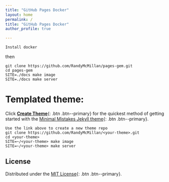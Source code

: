```yaml
---
title: "GitHub Pages Docker"
layout: home
permalink: /
title: "GitHub Pages Docker"
author_profile: true

---
```


<html>
<head>
  <link rel="stylesheet" href="/assets/css/main.css">
</head>
</html>

```
Install docker
```
then

```
git clone https://github.com/RandyMcMillan/pages-gem.git
cd pages-gem
SITE=./docs make image
SITE=./docs make server
```

# Templated theme:

Click [<i class=""></i> **Create Theme**](https://github.com/randymcmillan/pages-gem-starter/generate){: .btn .btn--primary} for the quickest method of getting started with the [Minimal Mistakes Jekyll theme](https://github.com/mmistakes/minimal-mistakes){: .btn .btn--primary}.

```
Use the link above to create a new theme repo
git clone https://github.com/RandyMcMillan/<your-theme>.git
cd <your-theme>
SITE=~/<your-theme> make image
SITE=~/<your-theme> make server
```


## License

Distributed under the [MIT License](https://raw.githubusercontent.com/RandyMcMillan/pages-gem/master/LICENSE){: .btn .btn--primary}.